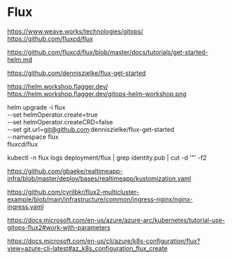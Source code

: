 # Flux
https://www.weave.works/technologies/gitops/
https://github.com/fluxcd/flux

https://github.com/fluxcd/flux/blob/master/docs/tutorials/get-started-helm.md

https://github.com/denniszielke/flux-get-started

https://helm.workshop.flagger.dev/
https://helm.workshop.flagger.dev/gitops-helm-workshop.png


helm upgrade -i flux \
--set helmOperator.create=true \
--set helmOperator.createCRD=false \
--set git.url=git@github.com:denniszielke/flux-get-started \
--namespace flux \
fluxcd/flux


kubectl -n flux logs deployment/flux | grep identity.pub | cut -d '"' -f2


https://github.com/gbaeke/realtimeapp-infra/blob/master/deploy/bases/realtimeapp/kustomization.yaml

https://github.com/cyrilbkr/flux2-multicluster-example/blob/main/infrastructure/common/ingress-nginx/nginx-ingress.yaml


https://docs.microsoft.com/en-us/azure/azure-arc/kubernetes/tutorial-use-gitops-flux2#work-with-parameters

https://docs.microsoft.com/en-us/cli/azure/k8s-configuration/flux?view=azure-cli-latest#az_k8s_configuration_flux_create